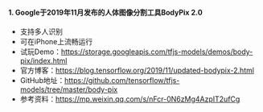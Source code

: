 #### 1. Google于2019年11月发布的人体图像分割工具BodyPix 2.0
+ 支持多人识别
+ 可在iPhone上流畅运行
+ 试玩Demo：https://storage.googleapis.com/tfjs-models/demos/body-pix/index.html
+ 官方博客：https://blog.tensorflow.org/2019/11/updated-bodypix-2.html
+ GitHub地址：https://github.com/tensorflow/tfjs-models/tree/master/body-pix
+ 参考资料：https://mp.weixin.qq.com/s/nFcr-0N6zMg4AzpIT2ufCg
